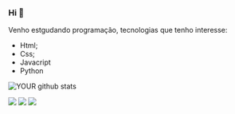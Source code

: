 <!---
- 👋 Hi, I’m @rogerzen
- 👀 I’m interested in ...
- 🌱 I’m currently learning ...
- 💞️ I’m looking to collaborate on ...
- 📫 How to reach me ...


rogerzen/rogerzen is a ✨ special ✨ repository because its `README.md` (this file) appears on your GitHub profile.
You can click the Preview link to take a look at your changes.
--->

### Hi 👋
Venho estgudando programação, tecnologias que tenho interesse:
- Html;
- Css;
- Javacript
- Python 

![YOUR github stats](https://github-readme-stats.vercel.app/api?username=rogerzen)
<!---
[<img src="https://img.shields.io/badge/twitter-%231DA1F2.svg?&style=for-the-badge&logo=twitter&logoColor=white" />](https://twitter.com/USERNAME) [<img src="https://img.shields.io/badge/medium-%2312100E.svg?&style=for-the-badge&logo=medium&logoColor=white" />](https://medium.com/USERNAME) --->

[<img src="https://img.shields.io/badge/linkedin-%230077B5.svg?&style=for-the-badge&logo=linkedin&logoColor=white" />](https://www.linkedin.com/in/Rogerzeni/) 
[<img src = "https://img.shields.io/badge/instagram-%23E4405F.svg?&style=for-the-badge&logo=instagram&logoColor=white">](https://www.instagram.com/rogerzeni/) 
[<img src = "https://img.shields.io/badge/facebook-%231877F2.svg?&style=for-the-badge&logo=facebook&logoColor=white">](https://www.facebook.com/roger.zeni)
